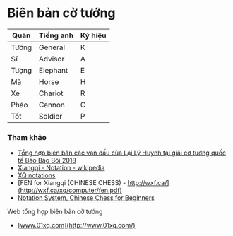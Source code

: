 # Biên bản cờ tướng

| Quân  | Tiếng anh | Ký hiệu |
|-------|-----------|---------|
| Tướng | General   | K       |
| Sĩ    | Advisor   | A       |
| Tượng | Elephant  | E       |
| Mã    | Horse     | H       |
| Xe    | Chariot   | R       |
| Pháo  | Cannon    | C       |
| Tốt   | Soldier   | P       |


### Tham khảo 

* [Tổng hợp biên bản các ván đấu của Lại Lý Huynh tại giải cờ tướng quốc tế Bảo Bảo Bôi 2018](https://kybai.tv/news/tong-hop-bien-ban-cac-van-dau-cua-lai-ly-huynh-tai-giai-co-tuong-quoc-te-bao-bao-boi-2018/)
* [Xiangqi - Notation - wikipedia](https://en.wikipedia.org/wiki/Xiangqi#Notation)
* [XQ notations](http://www.xqinenglish.com/intro_to_xq_notations.html)
* [FEN for Xiangqi (CHINESE CHESS) - http://wxf.ca/](http://wxf.ca/xq/computer/fen.pdf)
* [Notation System, Chinese Chess for Beginners](https://chengdu.github.io/Chinese-Chess-for-Beginners/notation.html)

Web tổng hợp biên bản cờ tướng

* [www.01xq.com](http://www.01xq.com/)